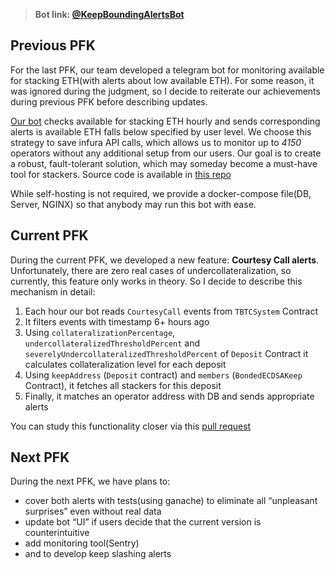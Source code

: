 > **Bot link: [@KeepBoundingAlertsBot](https://t.me/KeepBoundingAlertsBot)**

## Previous PFK
For the last PFK, our team developed a telegram bot for monitoring available for stacking ETH(with alerts about low available ETH). For some reason, it was ignored during the judgment, so I decide to reiterate our achievements during previous PFK before describing updates.

[Our bot](https://t.me/KeepBoundingAlertsBot) checks available for stacking ETH hourly and sends corresponding alerts is available ETH falls below specified by user level. We choose this strategy to save infura API calls, which allows us to monitor up to *4150* operators without any additional setup from our users. Our goal is to create a robust, fault-tolerant solution, which may someday become a must-have tool for stackers. Source code is available in [this repo](https://github.com/haritowa/KeepETHMonitiroingBot)

While self-hosting is not required, we provide a docker-compose file(DB, Server, NGINX) so that anybody may run this bot with ease.

## Current PFK
During the current PFK, we developed a new feature: **Courtesy Call alerts**. Unfortunately, there are zero real cases of undercollateralization, so currently, this feature only works in theory. So I decide to describe this mechanism in detail:
1. Each hour our bot reads `CourtesyCall` events from `TBTCSystem` Contract
2. It filters events with timestamp 6+ hours ago
3. Using `collateralizationPercentage`, `undercollateralizedThresholdPercent` and `severelyUndercollateralizedThresholdPercent` of `Deposit` Contract it calculates collateralization level for each deposit
4. Using `keepAddress` (`Deposit` contract) and `members` (`BondedECDSAKeep` Contract), it fetches all stackers for this deposit
5. Finally, it matches an operator address with DB and sends appropriate alerts

You can study this functionality closer via this [pull request](https://github.com/haritowa/KeepETHMonitiroingBot/pull/16)


## Next PFK
During the next PFK, we have plans to:
* cover both alerts with tests(using ganache) to eliminate all “unpleasant surprises” even without real data
* update bot “UI” if users decide that the current version is counterintuitive
* add monitoring tool(Sentry)
* and to develop keep slashing alerts
